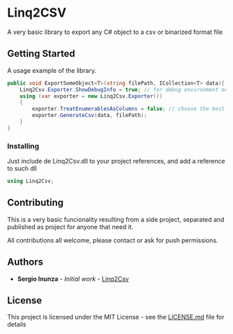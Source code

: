 # Linq2CSV

A very basic library to export any C# object to a csv or binarized format file

## Getting Started

A usage example of the library.

```c#
public void ExportSomeObject<T>(string filePath, ICollection<T> data){
	Linq2Csv.Exporter.ShowDebugInfo = true; // for debug environment only
    using (var exporter = new Linq2Csv.Exporter())
    {
    	exporter.TreatEnumerablesAsColumns = false; // choose the best fit for your needs
        exporter.GenerateCsv(data, filePath);
    }
}
```


### Installing

Just include de Linq2Csv.dll to your project references, and add a reference to such dll

```csharp
using Linq2Csv;
```



## Contributing

This is a very basic funcionality resulting from a side project, separated and published as project for anyone that need it.

All contributions all welcome, please contact or ask for push permissions.


## Authors

* **Sergio Inunza** - *Initial work* - [Linq2Csv](https://github.com/inxunxa/Linq2Csv)


## License

This project is licensed under the MIT License - see the [LICENSE.md](LICENSE.md) file for details

